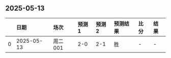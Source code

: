

## 2025-05-13

|    | 日期         | 场次    | 预测1   | 预测2   | 预测结果   | 比分   | 结果   |
|---:|:-----------|:------|:------|:------|:-------|:-----|:-----|
|  0 | 2025-05-13 | 周二001 | 2-0   | 2-1   | 胜      | -    | -    |

